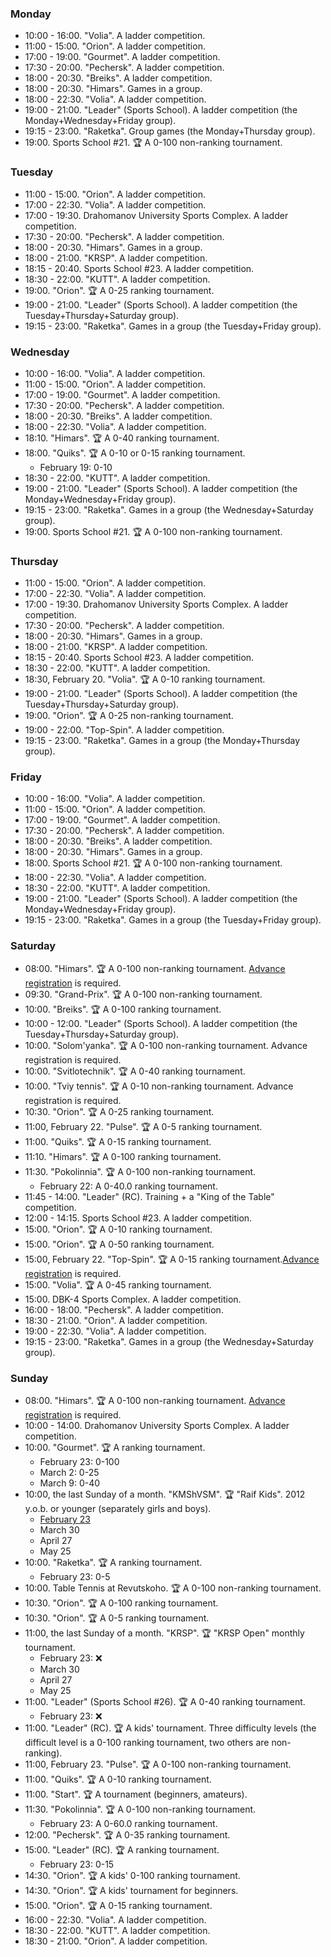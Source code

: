 
<h3 id="monday">Monday</h3>

* 10:00 - 16:00. "Volia". A ladder competition.
* 11:00 - 15:00. "Orion". A ladder competition.
* 17:00 - 19:00. "Gourmet". A ladder competition.
* 17:30 - 20:00. "Pechersk". A ladder competition.
* 18:00 - 20:30. "Breiks". A ladder competition.
* 18:00 - 20:30. "Himars". Games in a group.
* 18:00 - 22:30. "Volia". A ladder competition.
* 19:00 - 21:00. "Leader" (Sports School). A ladder competition (the Monday+Wednesday+Friday group).
* 19:15 - 23:00. "Raketka". Group games (the Monday+Thursday group).
* 19:00. Sports School #21. 🏆 A 0-100 non-ranking tournament.

<h3 id="tuesday">Tuesday</h3>

* 11:00 - 15:00. "Orion". A ladder competition.
* 17:00 - 22:30. "Volia". A ladder competition.
* 17:00 - 19:30. Drahomanov University Sports Complex. A ladder competition.
* 17:30 - 20:00. "Pechersk". A ladder competition.
* 18:00 - 20:30. "Himars". Games in a group.
* 18:00 - 21:00. "KRSP". A ladder competition.
* 18:15 - 20:40. Sports School #23. A ladder competition.
* 18:30 - 22:00. "KUTT". A ladder competition.
* 19:00. "Orion". 🏆 A 0-25 ranking tournament.
* 19:00 - 21:00. "Leader" (Sports School). A ladder competition (the Tuesday+Thursday+Saturday group).
* 19:15 - 23:00. "Raketka". Games in a group (the Tuesday+Friday group).

<h3 id="wednesday">Wednesday</h3>

* 10:00 - 16:00. "Volia". A ladder competition.
* 11:00 - 15:00. "Orion". A ladder competition.
* 17:00 - 19:00. "Gourmet". A ladder competition.
* 17:30 - 20:00. "Pechersk". A ladder competition.
* 18:00 - 20:30. "Breiks". A ladder competition.
* 18:00 - 22:30. "Volia". A ladder competition.
* 18:10. "Himars". 🏆 A 0-40 ranking tournament.
* 18:00. "Quiks". 🏆 A 0-10 or 0-15 ranking tournament.
  * February 19: 0-10
* 18:30 - 22:00. "KUTT". A ladder competition.
* 19:00 - 21:00. "Leader" (Sports School). A ladder competition (the Monday+Wednesday+Friday group).
* 19:15 - 23:00. "Raketka". Games in a group (the Wednesday+Saturday group).
* 19:00. Sports School #21. 🏆 A 0-100 non-ranking tournament.

<h3 id="thursday">Thursday</h3>

* 11:00 - 15:00. "Orion". A ladder competition.
* 17:00 - 22:30. "Volia". A ladder competition.
* 17:00 - 19:30. Drahomanov University Sports Complex. A ladder competition.
* 17:30 - 20:00. "Pechersk". A ladder competition.
* 18:00 - 20:30. "Himars". Games in a group.
* 18:00 - 21:00. "KRSP". A ladder competition.
* 18:15 - 20:40. Sports School #23. A ladder competition.
* 18:30 - 22:00. "KUTT". A ladder competition.
* 18:30, February 20. "Volia". 🏆 A 0-10 ranking tournament.
* 19:00 - 21:00. "Leader" (Sports School). A ladder competition (the Tuesday+Thursday+Saturday group).
* 19:00. "Orion". 🏆 A 0-25 non-ranking tournament.
* 19:00 - 22:00. "Top-Spin". A ladder competition.
* 19:15 - 23:00. "Raketka". Games in a group (the Monday+Thursday group).

<h3 id="friday">Friday</h3>

* 10:00 - 16:00. "Volia". A ladder competition.
* 11:00 - 15:00. "Orion". A ladder competition.
* 17:00 - 19:00. "Gourmet". A ladder competition.
* 17:30 - 20:00. "Pechersk". A ladder competition.
* 18:00 - 20:30. "Breiks". A ladder competition.
* 18:00 - 20:30. "Himars". Games in a group.
* 18:00. Sports School #21. 🏆 A 0-100 non-ranking tournament.
* 18:00 - 22:30. "Volia". A ladder competition.
* 18:30 - 22:00. "KUTT". A ladder competition.
* 19:00 - 21:00. "Leader" (Sports School). A ladder competition (the Monday+Wednesday+Friday group).
* 19:15 - 23:00. "Raketka". Games in a group (the Tuesday+Friday group).

<h3 id="saturday">Saturday</h3>

* 08:00. "Himars". 🏆 A 0-100 non-ranking tournament. [Advance registration](https://t.me/+yOOJ3CrdhyBjNzhi) is required.
* 09:30. "Grand-Prix". 🏆 A 0-100 non-ranking tournament.
* 10:00. "Breiks". 🏆 A 0-100 ranking tournament.
* 10:00 - 12:00. "Leader" (Sports School). A ladder competition (the Tuesday+Thursday+Saturday group).
* 10:00. "Solom'yanka". 🏆 A 0-100 non-ranking tournament. Advance registration is required.
* 10:00. "Svitlotechnik". 🏆 A 0-40 ranking tournament.
* 10:00. "Tviy tennis". 🏆 A 0-10 non-ranking tournament. Advance registration is required.
* 10:30. "Orion". 🏆 A 0-25 ranking tournament.
* 11:00, February 22. "Pulse". 🏆 A 0-5 ranking tournament.
* 11:00. "Quiks". 🏆 A 0-15 ranking tournament.
* 11:10. "Himars". 🏆 A 0-100 ranking tournament.
* 11:30. "Pokolinnia". 🏆 A 0-100 non-ranking tournament.
  * February 22: A 0-40.0 ranking tournament.
* 11:45 - 14:00. "Leader" (RC). Training + a "King of the Table" competition.
* 12:00 - 14:15. Sports School #23. A ladder competition.
* 15:00. "Orion". 🏆 A 0-10 ranking tournament.
* 15:00. "Orion". 🏆 A 0-50 ranking tournament.
* 15:00, February 22. "Top-Spin". 🏆 A 0-15 ranking tournament.[Advance registration](https://t.me/tt_topspin/407) is required.
* 15:00. "Volia". 🏆 A 0-45 ranking tournament.
* 15:00. DBK-4 Sports Complex. A ladder competition.
* 16:00 - 18:00. "Pechersk". A ladder competition.
* 18:30 - 21:00. "Orion". A ladder competition.
* 19:00 - 22:30. "Volia". A ladder competition.
* 19:15 - 23:00. "Raketka". Games in a group (the Wednesday+Saturday group).

<h3 id="sunday">Sunday</h3>

* 08:00. "Himars". 🏆 A 0-100 non-ranking tournament. [Advance registration](https://t.me/+yOOJ3CrdhyBjNzhi) is required.
* 10:00 - 14:00. Drahomanov University Sports Complex. A ladder competition.
* 10:00. "Gourmet". 🏆 A ranking tournament.
  * February 23: 0-100
  * March 2: 0-25
  * March 9: 0-40
* 10:00, the last Sunday of a month. "KMShVSM". 🏆 "Raif Kids". 2012 y.o.b. or younger (separately girls and boys).
  * [February 23](https://t.me/c/1981806449/1080)
  * March 30
  * April 27
  * May 25
* 10:00. "Raketka". 🏆 A ranking tournament.
  * February 23: 0-5
* 10:00. Table Tennis at Revutskoho. 🏆 A 0-100 non-ranking tournament.
* 10:30. "Orion". 🏆 A 0-100 ranking tournament.
* 10:30. "Orion". 🏆 A 0-5 ranking tournament.
* 11:00, the last Sunday of a month. "KRSP". 🏆 "KRSP Open" monthly tournament.
  * February 23: ❌
  * March 30
  * April 27
  * May 25
* 11:00. "Leader" (Sports School #26). 🏆 A 0-40 ranking tournament.
  * February 23: ❌
* 11:00. "Leader" (RC). 🏆 A kids' tournament. Three difficulty levels (the difficult level is a 0-100 ranking tournament, two others are non-ranking).
* 11:00, February 23. "Pulse". 🏆 A 0-100 non-ranking tournament.
* 11:00. "Quiks". 🏆 A 0-10 ranking tournament.
* 11:00. "Start". 🏆 A tournament (beginners, amateurs).
* 11:30. "Pokolinnia". 🏆 A 0-100 non-ranking tournament.
  * February 23: A 0-60.0 ranking tournament.
* 12:00. "Pechersk". 🏆 A 0-35 ranking tournament.
* 15:00. "Leader" (RC). 🏆 A ranking tournament.
  * February 23: 0-15
* 14:30. "Orion". 🏆 A kids' 0-100 ranking tournament.
* 14:30. "Orion". 🏆 A kids' tournament for beginners.
* 15:00. "Orion". 🏆 A 0-15 ranking tournament.
* 16:00 - 22:30. "Volia". A ladder competition.
* 18:30 - 22:00. "KUTT". A ladder competition.
* 18:30 - 21:00. "Orion". A ladder competition.
